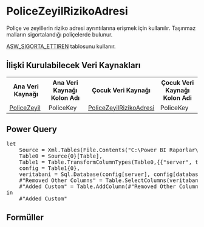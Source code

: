 <h1>PoliceZeyilRizikoAdresi</h1>
Poliçe ve zeyillerin riziko adresi ayrıntılarına erişmek için kullanılır. Taşınmaz malların sigortalandığı poliçelerde bulunur.

<a href="../Tablolar/ASW_SIGORTA_ETTIREN.md">ASW_SIGORTA_ETTIREN</a> tablosunu kullanır.

<h2>İlişki Kurulabilecek Veri Kaynakları</h2>
<table>
<tr>
<th>Ana Veri Kaynağı</th>
<th>Ana Veri Kaynağı Kolon Adı</th>
<th>Çocuk Veri Kaynağı</th>
<th>Çocuk Veri Kaynağı Kolon Adi</th>
</tr>
<tr>
<td><a href="../VeriKaynaklari/PoliceZeyil.md">PoliceZeyil</a></td>
<td>PoliceKey</td>
<td><a href="../VeriKaynaklari/PoliceZeyilRizikoAdresi.md">PoliceZeyilRizikoAdresi</a></td>
<td>PoliceKey</td>
</tr>
</table>


<h2>Power Query</h2>
<pre>
let
    Source = Xml.Tables(File.Contents("C:\Power BI Raporlar\config.xml")),
    Table0 = Source{0}[Table],
    Table1 = Table.TransformColumnTypes(Table0,{{"server", type text}, {"database", type text}}),
    config = Table1{0},
    veritabani = Sql.Database(config[server], config[database], [Query="select * from SMUSTERI M where M.ADRES_CINS = 'R' AND exists (select '' from SPOLICE p where p.acenta = m.macenta and p.BRANS = M.MBRANS AND P.POLICE_NO = M.MPOLICE AND P.TECDIT_NO = M.MTECDIT_NO AND P.ZEYL_NO=M.MZEYL_NO AND P.IPT_KAYIT IN ('K','I'))"]),
    #"Removed Other Columns" = Table.SelectColumns(veritabani,{"MYIL", "MACENTA", "MBRANS", "MPOLICE", "MZEYL_NO", "MTECDIT_NO", "MKODU", "FBELKOD", "FUYRUK", "FGERTUZ", "IL_KODU", "ILCE_KODU", "DOGUM_TAR", "OLUM_TARIHI", "UYRUKDIGER", "SEMT", "BELDE_KODU"}) ,
    #"Added Custom" = Table.AddColumn(#"Removed Other Columns", "PoliceKey", each [MACENTA]&"_"&[MBRANS]&"_"&[MPOLICE]&"_"&[MTECDIT_NO]&"_"&[MZEYL_NO])
in
    #"Added Custom"
</pre>

<h2>Formüller</h2>

